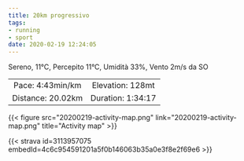 ```yaml
---
title: 20km progressivo
tags:
- running
- sport
date: 2020-02-19 12:24:05
---
```

Sereno, 11°C, Percepito 11°C, Umidità 33%, Vento 2m/s da SO

| | |
| :-: | :-: |
| Pace: 4:43min/km | Elevation: 128mt |
| Distance: 20.02km | Duration: 1:34:17 |



{{< figure src="20200219-activity-map.png" link="20200219-activity-map.png" title="Activity map" >}}


{{< strava id=3113957075 embedId=4c6c954591201a5f0b146063b35a0e3f8e2f69e6 >}}
